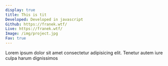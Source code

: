 ```yaml
---
display: true
title: This is tit
Developed: Developed in javascript
Github: https://franek.wtf/
Live: https://franek.wtf/
Image: /img/project.jpg
Fav: true
---
```

Lorem ipsum dolor sit amet consectetur adipisicing elit. Tenetur autem iure culpa harum dignissimos